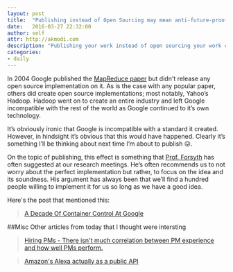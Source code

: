 ```yaml
---
layout: post
title:  "Publishing instead of Open Sourcing may mean anti-future-proofing"
date:   2016-03-27 22:32:00
author: self
attr: http://akmodi.com
description: "Publishing your work instead of open sourcing your work can mean that you become incompatible with the rest of the world."
categories:
- daily
---
```


In 2004 Google published the [MapReduce paper][mapReduce-paper] but didn't release any open source implementation on it. As is the case with any popular paper, others did create open source implementations; most notably, Yahoo’s Hadoop. Hadoop went on to create an entire industry and left Google incompatible with the rest of the world as Google continued to it’s own technology. 

It’s obviously ironic that Google is incompatible with a standard it created. However, in hindsight it’s obvious that this would have happened. Clearly it’s something I’ll be thinking about next time I’m about to publish 😛. 

On the topic of publishing, this effect is something that [Prof. Forsyth][daf] has often suggested at our research meetings. He’s often recommends us to not worry about the perfect implementation but rather, to focus on the idea and its soundness. His argument has always been that we’ll find a hundred people willing to implement it for us so long as we have a good idea.

Here's the post that mentioned this:

> [A Decade Of Container Control At Google][source0]

##Misc
Other articles from today that I thought were intersting

> [Hiring PMs - There isn't much correlation between PM experience and how well PMs perform.][misc1]

> [Amazon's Alexa actually as a public API][misc2]

[mapReduce-paper]:http://static.googleusercontent.com/media/research.google.com/en//archive/mapreduce-osdi04.pdf
[daf]:http://luthuli.cs.uiuc.edu/~daf/
[source0]: http://www.nextplatform.com/2016/03/22/decade-container-control-google/
[misc1]: https://medium.com/life-learning/this-is-why-i-never-hire-product-managers-c321ca96505b#.qgu60y3jt
[misc2]: https://developer.amazon.com/appsandservices/solutions/alexa/alexa-voice-service